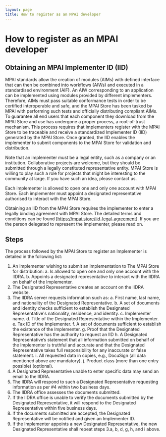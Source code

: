 ```yaml
---
layout: page
title: How to register as an MPAI developer
---
```


# How to register as an MPAI developer

## Obtaining an MPAI Implementer ID (IID)

MPAI standards allow the creation of modules (AIMs) with defined interface that can then be combined into workflows (AIWs) and executed in a standardised environment (AIF). An AIW corresponding to an application can be implemented using modules provided by different implementers. Therefore, AIMs must pass suitable conformance tests in order to be certified interoperable and safe, and the MPAI Store has been tasked by MPAI with performing such tests and officially distributing compliant AIMs. To guarantee all end users that each component they download from the MPAI Store and use has undergone a proper process, a root-of-trust mechanism. This process requires that implementers register with the MPAI Store to be traceable and receive a standardized Implementer ID (IID) generated by the MPAI Store. Once granted, the IID enables the implementer to submit components to the MPAI Store for validation and distribution.

Note that an implementer must be a legal entity, such as a company or an institution. Collaborative projects are welcome, but they should be submitted through a legally constituted representative entity. MPAI Store is willing to play such a role for projects that might be interesting to the community at large. If you have such an idea, please contact us.

Each implementer is allowed to open one and only one account with MPAI Store. Each implementer must appoint a designated representative authorised to interact with the MPAI Store.

Obtaining an IID from the MPAI Store requires the implementer to enter a legally binding agreement with MPAI Store. The detailed terms and conditions can be found [https://mpai.store/iid-legal-agreement].
If you are the person delegated to represent the implementer, please read on.

## Steps

The process followed by the MPAI Store to register an Implementer is detailed in the following list:
1. An Implementer wishing to submit an implementation to The MPAI Store for distribution:
	a. Is allowed to open one and only one account with the IIDRA.
	b. Appoints a designated representative to interact with the IIDRA on behalf of the Implementer.
2. The Designated Representative creates an account on the IIDRA website.
3. The IIDRA server requests information such as:
	a. First name, last name, and nationality of the Designated Representative.
	b. A set of documents and identity checks sufficient to establish the Designated Representative's nationality, residence, and identity.
	c. Implementer name.
	d. Title of the Designated Representative within the Implementer.
	e. Tax ID of the Implementer.
	f. A set of documents sufficient to establish the existence of the Implementer.
	g. Proof that the Designated Representative has the authority to request an IID
	h. A Designated Representative’s statement that all information submitted on behalf of the Implementer is truthful and accurate and that the Designated Representative takes full responsibility for any inaccurate or false statement. 
	i. All requested data in copies, e.g., DocuSign (all data mentioned above are mandatory).
	j. Product class (more than one entry possible) (optional).
4. A Designated Representative unable to enter specific data may send an email to the IIDRA.
5. The IIDRA will respond to such a Designated Representative requesting information as per #4 within two business days. 
6. The IIDRA office assesses the documents submitted. 
7. If the IIDRA office is unable to verify the documents submitted by the Designated Representative, it will respond to the Designated Representative within five business days.
8. If the documents submitted are accepted, the Designated Representative will be notified and given an Implementer ID.
9. If the Implementer appoints a new Designated Representative, the new Designated Representative shall repeat steps 3.a, b, d, g, h, and i above.

